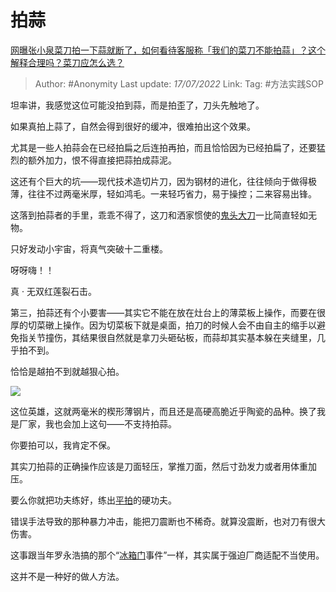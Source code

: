 # 拍蒜
[网曝张小泉菜刀拍一下蒜就断了，如何看待客服称「我们的菜刀不能拍蒜」？这个解释合理吗？菜刀应怎么选？](https://www.zhihu.com/question/543112928/answer/2575041334)

> Author: #Anonymity
> Last update: *17/07/2022*
> Link:
> Tag: #方法实践SOP

坦率讲，我感觉这位可能没拍到蒜，而是拍歪了，刀头先触地了。

如果真拍上蒜了，自然会得到很好的缓冲，很难拍出这个效果。

尤其是一些人拍蒜会在已经拍扁之后连拍再拍，而且恰恰因为已经拍扁了，还要猛烈的额外加力，恨不得直接把蒜拍成蒜泥。

这还有个巨大的坑——现代技术造切片刀，因为钢材的进化，往往倾向于做得极薄，往往不过两毫米厚，轻如鸿毛。一来轻巧省力，易于操控；二来容易出锋。

这落到拍蒜者的手里，乖乖不得了，这刀和洒家惯使的[鬼头大刀](https://www.zhihu.com/search?q=%E9%AC%BC%E5%A4%B4%E5%A4%A7%E5%88%80&search_source=Entity&hybrid_search_source=Entity&hybrid_search_extra=%7B%22sourceType%22%3A%22answer%22%2C%22sourceId%22%3A2575041334%7D)一比简直轻如无物。

只好发动小宇宙，将真气突破十二重楼。

呀呀嗨！！

真 · 无双红莲裂石击。

第三，拍蒜还有个小要害——其实它不能在放在灶台上的薄菜板上操作，而要在很厚的切菜礅上操作。因为切菜板下就是桌面，拍刀的时候人会不由自主的缩手以避免指关节撞伤，其结果很自然就是拿刀头砸砧板，而蒜却其实基本躲在夹缝里，几乎拍不到。

恰恰是越拍不到就越狠心拍。

![](https://pica.zhimg.com/50/v2-6fbab94d4f4eae3e6d099df1bc13fc05_720w.jpg?source=1940ef5c)

这位英雄，这就两毫米的楔形薄钢片，而且还是高硬高脆近乎陶瓷的品种。换了我是厂家，我也会加上这句——不支持拍蒜。

你要拍可以，我肯定不保。

其实刀拍蒜的正确操作应该是刀面轻压，掌推刀面，然后寸劲发力或者用体重加压。

要么你就把功夫练好，练出[平拍](https://www.zhihu.com/search?q=%E5%B9%B3%E6%8B%8D&search_source=Entity&hybrid_search_source=Entity&hybrid_search_extra=%7B%22sourceType%22%3A%22answer%22%2C%22sourceId%22%3A2575041334%7D)的硬功夫。

错误手法导致的那种暴力冲击，能把刀震断也不稀奇。就算没震断，也对刀有很大伤害。

这事跟当年罗永浩搞的那个“[冰箱门](https://www.zhihu.com/search?q=%E5%86%B0%E7%AE%B1%E9%97%A8&search_source=Entity&hybrid_search_source=Entity&hybrid_search_extra=%7B%22sourceType%22%3A%22answer%22%2C%22sourceId%22%3A2575041334%7D)事件”一样，其实属于强迫厂商适配不当使用。

这并不是一种好的做人方法。
